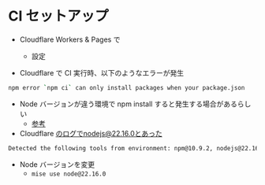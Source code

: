 # CI セットアップ

- Cloudflare Workers & Pages で

  - 設定

- Cloudflare で CI 実行時、以下のようなエラーが発生

```zsh
npm error `npm ci` can only install packages when your package.json
```

- Node バージョンが違う環境で npm install すると発生する場合があるらしい
  - [参考](https://zenn.dev/osushi02/scraps/3403d5dd94005d)
- Cloudflare のログでnodejs@22.16.0とあった

```zsh
Detected the following tools from environment: npm@10.9.2, nodejs@22.16.0
```

- Node バージョンを変更
  - `mise use node@22.16.0`
